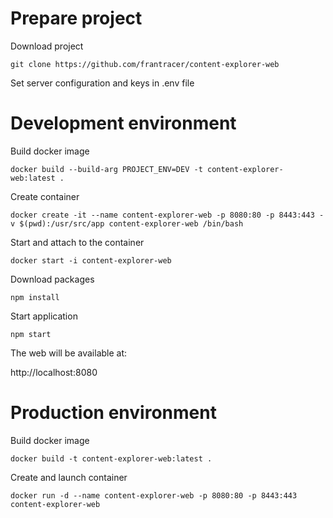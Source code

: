 # Prepare project

Download project

`git clone https://github.com/frantracer/content-explorer-web`

Set server configuration and keys in .env file

# Development environment

Build docker image

`docker build --build-arg PROJECT_ENV=DEV -t content-explorer-web:latest .`

Create container

`docker create -it --name content-explorer-web -p 8080:80 -p 8443:443 -v $(pwd):/usr/src/app content-explorer-web /bin/bash`

Start and attach to the container

`docker start -i content-explorer-web`

Download packages

`npm install`

Start application

`npm start`

The web will be available at:

http://localhost:8080

# Production environment

Build docker image

`docker build -t content-explorer-web:latest .`

Create and launch container

`docker run -d --name content-explorer-web -p 8080:80 -p 8443:443 content-explorer-web`
